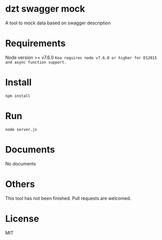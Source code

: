# dzt swagger mock
A tool to mock data based on swagger description

# Requirements
Node version >= v7.6.0
`Koa requires node v7.6.0 or higher for ES2015 and async function support.`

# Install
`npm install`

# Run
`node server.js`

# Documents
No documents

# Others
This tool has not been finished.
Pull requests are welcomed.

# License
MIT